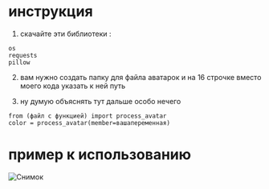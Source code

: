 # инструкция

1. скачайте эти библиотеки :
```
os
requests
pillow
```

2. вам нужно создать папку для файла аватарок и на 16 строчке вместо моего кода указать к ней путь

3. ну думую объяснять тут дальше особо нечего
```
from (файл с функцией) import process_avatar
color = process_avatar(member=вашапеременная)
```
# пример к использованию

![Снимок](https://github.com/TWOCHEG/discord-color-avatar/assets/150810031/35c3e59a-c99d-45fd-a5c1-4eed9f08a474)
